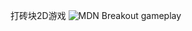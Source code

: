 打砖块2D游戏
![MDN Breakout gameplay](https://mdn.mozillademos.org/files/10383/mdn-breakout-gameplay.png)
